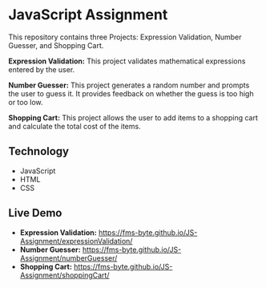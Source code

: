 # JavaScript Assignment
This repository contains three Projects: Expression Validation, Number Guesser, and Shopping Cart.

**Expression Validation:** This project validates mathematical expressions entered by the user.

**Number Guesser:** This project generates a random number and prompts the user to guess it. It provides feedback on whether the guess is too high or too low.

**Shopping Cart:** This project allows the user to add items to a shopping cart and calculate the total cost of the items.

## Technology
 * JavaScript
 * HTML
 * CSS

## Live Demo
 * **Expression Validation:** https://fms-byte.github.io/JS-Assignment/expressionValidation/
 * **Number Guesser:** https://fms-byte.github.io/JS-Assignment/numberGuesser/
 * **Shopping Cart:** https://fms-byte.github.io/JS-Assignment/shoppingCart/

